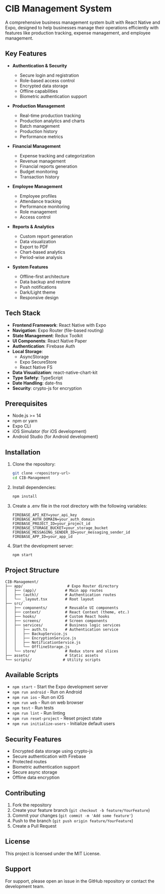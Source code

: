 # CIB Management System

A comprehensive business management system built with React Native and Expo, designed to help businesses manage their operations efficiently with features like production tracking, expense management, and employee management.

## Key Features

- **Authentication & Security**
  - Secure login and registration
  - Role-based access control
  - Encrypted data storage
  - Offline capabilities
  - Biometric authentication support

- **Production Management**
  - Real-time production tracking
  - Production analytics and charts
  - Batch management
  - Production history
  - Performance metrics

- **Financial Management**
  - Expense tracking and categorization
  - Revenue management
  - Financial reports generation
  - Budget monitoring
  - Transaction history

- **Employee Management**
  - Employee profiles
  - Attendance tracking
  - Performance monitoring
  - Role management
  - Access control

- **Reports & Analytics**
  - Custom report generation
  - Data visualization
  - Export to PDF
  - Chart-based analytics
  - Period-wise analysis

- **System Features**
  - Offline-first architecture
  - Data backup and restore
  - Push notifications
  - Dark/Light theme
  - Responsive design

## Tech Stack

- **Frontend Framework**: React Native with Expo
- **Navigation**: Expo Router (file-based routing)
- **State Management**: Redux Toolkit
- **UI Components**: React Native Paper
- **Authentication**: Firebase Auth
- **Local Storage**: 
  - AsyncStorage
  - Expo SecureStore
  - React Native FS
- **Data Visualization**: react-native-chart-kit
- **Type Safety**: TypeScript
- **Date Handling**: date-fns
- **Security**: crypto-js for encryption

## Prerequisites

- Node.js >= 14
- npm or yarn
- Expo CLI
- iOS Simulator (for iOS development)
- Android Studio (for Android development)

## Installation

1. Clone the repository:
   ```bash
   git clone <repository-url>
   cd CIB-Management
   ```

2. Install dependencies:
   ```bash
   npm install
   ```

3. Create a .env file in the root directory with the following variables:
   ```
   FIREBASE_API_KEY=your_api_key
   FIREBASE_AUTH_DOMAIN=your_auth_domain
   FIREBASE_PROJECT_ID=your_project_id
   FIREBASE_STORAGE_BUCKET=your_storage_bucket
   FIREBASE_MESSAGING_SENDER_ID=your_messaging_sender_id
   FIREBASE_APP_ID=your_app_id
   ```

4. Start the development server:
   ```bash
   npm start
   ```

## Project Structure

```
CIB-Management/
├── app/                    # Expo Router directory
│   ├── (app)/             # Main app routes
│   ├── (auth)/            # Authentication routes
│   └── _layout.tsx        # Root layout
├── src/
│   ├── components/        # Reusable UI components
│   ├── context/           # React Context (theme, etc.)
│   ├── hooks/             # Custom React hooks
│   ├── screens/           # Screen components
│   ├── services/          # Business logic services
│   │   ├── auth.ts        # Authentication service
│   │   ├── BackupService.js
│   │   ├── EncryptionService.js
│   │   ├── NotificationService.js
│   │   └── OfflineStorage.js
│   └── store/             # Redux store and slices
├── assets/                # Static assets
└── scripts/              # Utility scripts
```

## Available Scripts

- `npm start` - Start the Expo development server
- `npm run android` - Run on Android
- `npm run ios` - Run on iOS
- `npm run web` - Run on web browser
- `npm test` - Run tests
- `npm run lint` - Run linting
- `npm run reset-project` - Reset project state
- `npm run initialize-users` - Initialize default users

## Security Features

- Encrypted data storage using crypto-js
- Secure authentication with Firebase
- Protected routes
- Biometric authentication support
- Secure async storage
- Offline data encryption

## Contributing

1. Fork the repository
2. Create your feature branch (`git checkout -b feature/YourFeature`)
3. Commit your changes (`git commit -m 'Add some feature'`)
4. Push to the branch (`git push origin feature/YourFeature`)
5. Create a Pull Request

## License

This project is licensed under the MIT License.

## Support

For support, please open an issue in the GitHub repository or contact the development team.
